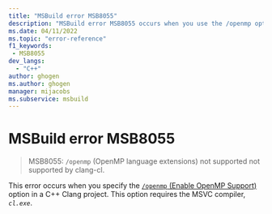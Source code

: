 ```yaml
---
title: "MSBuild error MSB8055"
description: "MSBuild error MSB8055 occurs when you use the /openmp option with clang-cl."
ms.date: 04/11/2022
ms.topic: "error-reference"
f1_keywords:
 - MSB8055
dev_langs:
  - "C++"
author: ghogen
ms.author: ghogen
manager: mijacobs
ms.subservice: msbuild
---
```

# MSBuild error MSB8055

> MSB8055: `/openmp` (OpenMP language extensions) not supported not supported by clang-cl.

This error occurs when you specify the [`/openmp` (Enable OpenMP Support)](/cpp/build/reference/openmp-enable-openmp-2-0-support) option in a C++ Clang project. This option requires the MSVC compiler, *`cl.exe`*.

